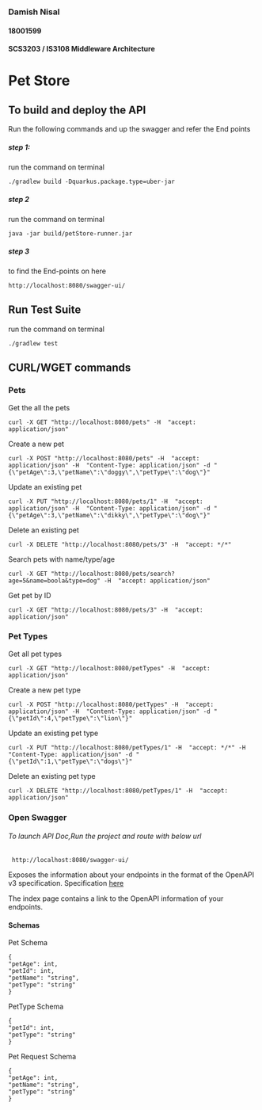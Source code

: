 ### Damish Nisal
#### 18001599
#### SCS3203 / IS3108 Middleware Architecture
# Pet Store

## To build and deploy the API

Run the following commands and up the swagger and refer the End points

##### step 1:
run the command on terminal

    ./gradlew build -Dquarkus.package.type=uber-jar

##### step 2
run the command on terminal 

    java -jar build/petStore-runner.jar

##### step 3
to find the End-points on here

    http://localhost:8080/swagger-ui/

## Run Test Suite
run the command on terminal

    ./gradlew test

## CURL/WGET commands

### Pets 
Get the all the pets

    curl -X GET "http://localhost:8080/pets" -H  "accept: application/json"

Create a new pet

    curl -X POST "http://localhost:8080/pets" -H  "accept: application/json" -H  "Content-Type: application/json" -d "{\"petAge\":3,\"petName\":\"doggy\",\"petType\":\"dog\"}"
    
Update an existing pet

    curl -X PUT "http://localhost:8080/pets/1" -H  "accept: application/json" -H  "Content-Type: application/json" -d "{\"petAge\":3,\"petName\":\"dikky\",\"petType\":\"dog\"}"

Delete an existing pet

    curl -X DELETE "http://localhost:8080/pets/3" -H  "accept: */*"

Search pets with name/type/age

    curl -X GET "http://localhost:8080/pets/search?age=5&name=boola&type=dog" -H  "accept: application/json"

Get pet by ID
    
    curl -X GET "http://localhost:8080/pets/3" -H  "accept: application/json"

### Pet Types

Get all pet types

    curl -X GET "http://localhost:8080/petTypes" -H  "accept: application/json"

Create a new pet type

    curl -X POST "http://localhost:8080/petTypes" -H  "accept: application/json" -H  "Content-Type: application/json" -d "{\"petId\":4,\"petType\":\"lion\"}"

Update an existing pet type

    curl -X PUT "http://localhost:8080/petTypes/1" -H  "accept: */*" -H  "Content-Type: application/json" -d "{\"petId\":1,\"petType\":\"dogs\"}"

Delete an existing  pet type

    curl -X DELETE "http://localhost:8080/petTypes/1" -H  "accept: application/json"


### Open Swagger

###### To launch API Doc,Run the project and route with below url

     http://localhost:8080/swagger-ui/

Exposes the information about your endpoints in the format of the OpenAPI v3 specification. Specification [here](https://microprofile.io/project/eclipse/microprofile-open-api)

The index page contains a link to the OpenAPI information of your endpoints.




#### Schemas
Pet Schema

    {
    "petAge": int,
    "petId": int,
    "petName": "string",
    "petType": "string" 
    }

PetType Schema
    
    {
    "petId": int,
    "petType": "string"
    }

Pet Request Schema

    {
    "petAge": int,
    "petName": "string",
    "petType": "string"
    }
    
